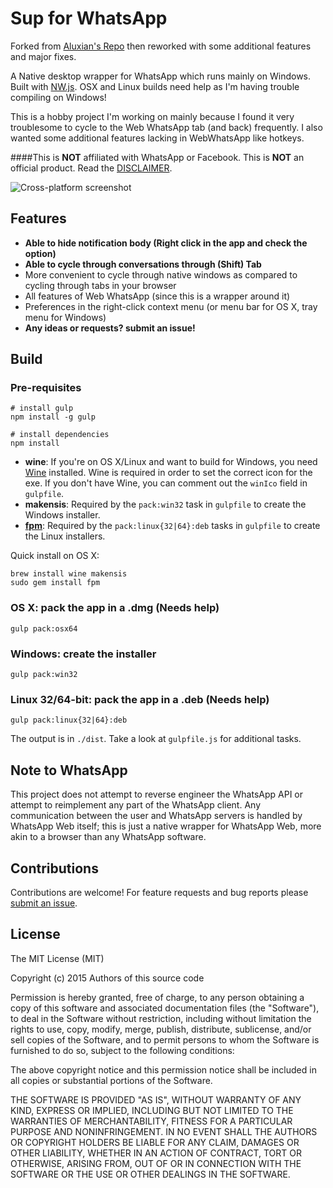 # Sup for WhatsApp

Forked from [Aluxian's Repo](https://github.com/Aluxian/WhatsApp-Desktop) then reworked with some additional features and major fixes.


A Native desktop wrapper for WhatsApp which runs mainly on Windows. Built with [NW.js](http://nwjs.io/). OSX and Linux builds need help as I'm having trouble compiling on Windows!

This is a hobby project I'm working on mainly because I found it very troublesome to cycle to the Web WhatsApp tab (and back) frequently. I also wanted some additional features lacking in WebWhatsApp like hotkeys.

####This is **NOT** affiliated with WhatsApp or Facebook. This is **NOT** an official product. Read the [DISCLAIMER](https://github.com/zweicoder/Sup-for-WhatsApp/blob/master/DISCLAIMER).

![Cross-platform screenshot](screenshot.png)

## Features

* **Able to hide notification body (Right click in the app and check the option)**
* **Able to cycle through conversations through (Shift) Tab**
* More convenient to cycle through native windows as compared to cycling through tabs in your browser
* All features of Web WhatsApp (since this is a wrapper around it)
* Preferences in the right-click context menu (or menu bar for OS X, tray menu for Windows)
* **Any ideas or requests? submit an issue!**

## Build

### Pre-requisites

    # install gulp
    npm install -g gulp

    # install dependencies
    npm install

* **wine**: If you're on OS X/Linux and want to build for Windows, you need [Wine](http://winehq.org/) installed. Wine is required in order
to set the correct icon for the exe. If you don't have Wine, you can comment out the `winIco` field in `gulpfile`.
* **makensis**: Required by the `pack:win32` task in `gulpfile` to create the Windows installer.
* [**fpm**](https://github.com/jordansissel/fpm): Required by the `pack:linux{32|64}:deb` tasks in `gulpfile` to create the Linux installers.

Quick install on OS X:

    brew install wine makensis
    sudo gem install fpm

### OS X: pack the app in a .dmg (Needs help)

    gulp pack:osx64

### Windows: create the installer

    gulp pack:win32

### Linux 32/64-bit: pack the app in a .deb (Needs help)

    gulp pack:linux{32|64}:deb

The output is in `./dist`. Take a look at `gulpfile.js` for additional tasks.

## Note to WhatsApp

This project does not attempt to reverse engineer the WhatsApp API or attempt to reimplement any part of the WhatsApp client. Any communication between the user and WhatsApp servers is handled by WhatsApp Web itself; this is just a native wrapper for WhatsApp Web, more akin to a browser than any WhatsApp software.

## Contributions

Contributions are welcome! For feature requests and bug reports please [submit an issue](https://github.com/zweicoder/WhatsApp-Desktop/issues).

## License

The MIT License (MIT)

Copyright (c) 2015 Authors of this source code

Permission is hereby granted, free of charge, to any person obtaining a copy
of this software and associated documentation files (the "Software"), to deal
in the Software without restriction, including without limitation the rights
to use, copy, modify, merge, publish, distribute, sublicense, and/or sell
copies of the Software, and to permit persons to whom the Software is
furnished to do so, subject to the following conditions:

The above copyright notice and this permission notice shall be included in all
copies or substantial portions of the Software.

THE SOFTWARE IS PROVIDED "AS IS", WITHOUT WARRANTY OF ANY KIND, EXPRESS OR
IMPLIED, INCLUDING BUT NOT LIMITED TO THE WARRANTIES OF MERCHANTABILITY,
FITNESS FOR A PARTICULAR PURPOSE AND NONINFRINGEMENT. IN NO EVENT SHALL THE
AUTHORS OR COPYRIGHT HOLDERS BE LIABLE FOR ANY CLAIM, DAMAGES OR OTHER
LIABILITY, WHETHER IN AN ACTION OF CONTRACT, TORT OR OTHERWISE, ARISING FROM,
OUT OF OR IN CONNECTION WITH THE SOFTWARE OR THE USE OR OTHER DEALINGS IN THE
SOFTWARE.
